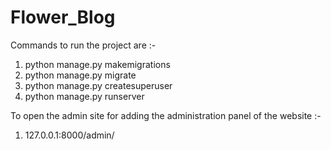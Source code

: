 # Flower_Blog


Commands to run the project are :-

1. python manage.py makemigrations
2. python manage.py migrate
3. python manage.py createsuperuser
4. python manage.py runserver

To open the admin site for adding the administration panel of the website :- 
  
  1.  127.0.0.1:8000/admin/
